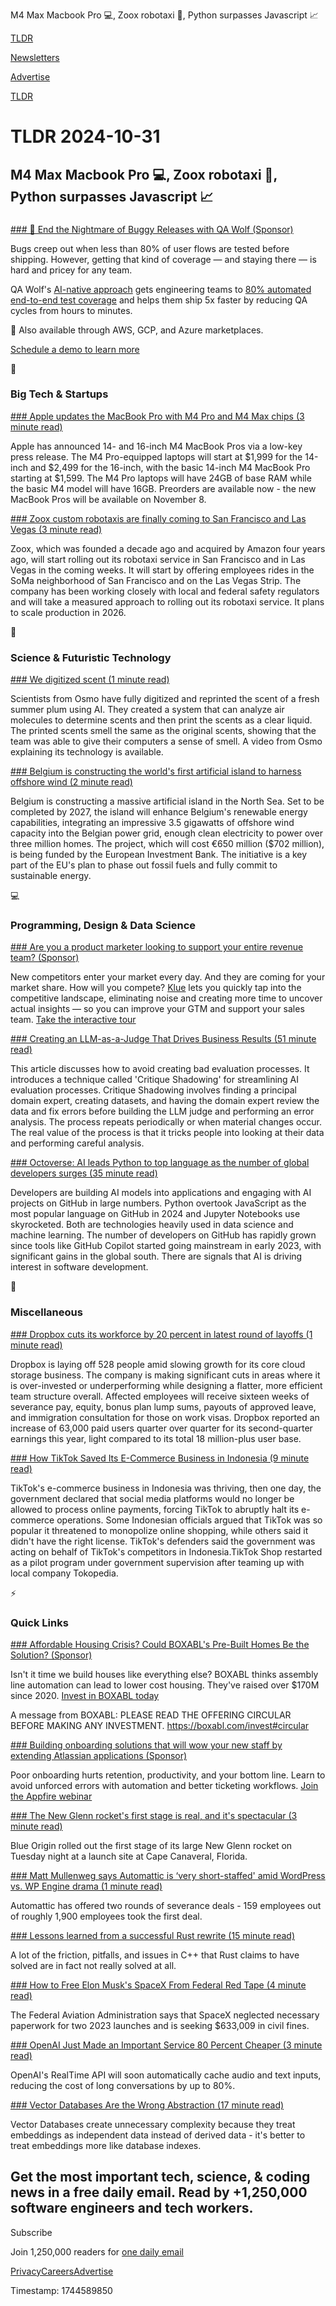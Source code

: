 M4 Max Macbook Pro 💻, Zoox robotaxi 🚕, Python surpasses Javascript 📈

[TLDR](/)

[Newsletters](/newsletters)

[Advertise](https://advertise.tldr.tech/)

[TLDR](/)

# TLDR 2024-10-31

## M4 Max Macbook Pro 💻, Zoox robotaxi 🚕, Python surpasses Javascript 📈

### 

[### 👻 End the Nightmare of Buggy Releases with QA Wolf (Sponsor)](https://www.qawolf.com/?utm_campaign=KissBugsGoodbye10312024&amp;utm_source=tldr&amp;utm_medium=newsletter)

Bugs creep out when less than 80% of user flows are tested before shipping. However, getting that kind of coverage — and staying there — is hard and pricey for any team.

QA Wolf's [AI-native approach](https://www.qawolf.com/ai?utm_campaign=KissBugsGoodbye10312024&utm_source=tldr&utm_medium=newsletter) gets engineering teams to [80% automated end-to-end test coverage](https://www.qawolf.com/?utm_campaign=KissBugsGoodbye10312024&utm_source=tldr&utm_medium=newsletter) and helps them ship 5x faster by reducing QA cycles from hours to minutes.

🛒 Also available through AWS, GCP, and Azure marketplaces.

[Schedule a demo to learn more](https://www.qawolf.com/?utm_campaign=KissBugsGoodbye10312024&utm_source=tldr&utm_medium=newsletter)

📱

### Big Tech & Startups

[### Apple updates the MacBook Pro with M4 Pro and M4 Max chips (3 minute read)](https://www.theverge.com/2024/10/30/24270706/apple-macbook-pro-m4-pro-max-14-16-announcement-specs?utm_source=tldrnewsletter)

Apple has announced 14- and 16-inch M4 MacBook Pros via a low-key press release. The M4 Pro-equipped laptops will start at $1,999 for the 14-inch and $2,499 for the 16-inch, with the basic 14-inch M4 MacBook Pro starting at $1,599. The M4 Pro laptops will have 24GB of base RAM while the basic M4 model will have 16GB. Preorders are available now - the new MacBook Pros will be available on November 8.

[### Zoox custom robotaxis are finally coming to San Francisco and Las Vegas (3 minute read)](https://techcrunch.com/2024/10/30/zoox-custom-robotaxis-are-finally-coming-to-san-francisco-and-las-vegas/?utm_source=tldrnewsletter)

Zoox, which was founded a decade ago and acquired by Amazon four years ago, will start rolling out its robotaxi service in San Francisco and in Las Vegas in the coming weeks. It will start by offering employees rides in the SoMa neighborhood of San Francisco and on the Las Vegas Strip. The company has been working closely with local and federal safety regulators and will take a measured approach to rolling out its robotaxi service. It plans to scale production in 2026.

🚀

### Science & Futuristic Technology

[### We digitized scent (1 minute read)](https://threadreaderapp.com/thread/1851327552490733686.html?utm_source=tldrnewsletter)

Scientists from Osmo have fully digitized and reprinted the scent of a fresh summer plum using AI. They created a system that can analyze air molecules to determine scents and then print the scents as a clear liquid. The printed scents smell the same as the original scents, showing that the team was able to give their computers a sense of smell. A video from Osmo explaining its technology is available.

[### Belgium is constructing the world's first artificial island to harness offshore wind (2 minute read)](https://www.techspot.com/news/105370-belgium-constructing-world-first-artificial-island-harness-offshore.html?utm_source=tldrnewsletter)

Belgium is constructing a massive artificial island in the North Sea. Set to be completed by 2027, the island will enhance Belgium's renewable energy capabilities, integrating an impressive 3.5 gigawatts of offshore wind capacity into the Belgian power grid, enough clean electricity to power over three million homes. The project, which will cost €650 million ($702 million), is being funded by the European Investment Bank. The initiative is a key part of the EU's plan to phase out fossil fuels and fully commit to sustainable energy.

💻

### Programming, Design & Data Science

[### Are you a product marketer looking to support your entire revenue team? (Sponsor)](https://klue.com/demo-arena/compete-pro?utm_source=TLDR&amp;utm_medium=newsletter&amp;utm_campaign=ProductDemoArena&amp;utm_content=Secondary-20241031)

New competitors enter your market every day. And they are coming for your market share. How will you compete? [Klue](https://klue.com/demo-arena/compete-pro?utm_source=TLDR&utm_medium=newsletter&utm_campaign=ProductDemoArena&utm_content=Secondary-20241031) lets you quickly tap into the competitive landscape, eliminating noise and creating more time to uncover actual insights — so you can improve your GTM and support your sales team. [Take the interactive tour](https://klue.com/demo-arena/compete-pro?utm_source=TLDR&utm_medium=newsletter&utm_campaign=ProductDemoArena&utm_content=Secondary-20241031)

[### Creating an LLM-as-a-Judge That Drives Business Results (51 minute read)](https://hamel.dev/blog/posts/llm-judge/?utm_source=tldrnewsletter)

This article discusses how to avoid creating bad evaluation processes. It introduces a technique called 'Critique Shadowing' for streamlining AI evaluation processes. Critique Shadowing involves finding a principal domain expert, creating datasets, and having the domain expert review the data and fix errors before building the LLM judge and performing an error analysis. The process repeats periodically or when material changes occur. The real value of the process is that it tricks people into looking at their data and performing careful analysis.

[### Octoverse: AI leads Python to top language as the number of global developers surges (35 minute read)](https://github.blog/news-insights/octoverse/octoverse-2024/?utm_source=tldrnewsletter)

Developers are building AI models into applications and engaging with AI projects on GitHub in large numbers. Python overtook JavaScript as the most popular language on GitHub in 2024 and Jupyter Notebooks use skyrocketed. Both are technologies heavily used in data science and machine learning. The number of developers on GitHub has rapidly grown since tools like GitHub Copilot started going mainstream in early 2023, with significant gains in the global south. There are signals that AI is driving interest in software development.

🎁

### Miscellaneous

[### Dropbox cuts its workforce by 20 percent in latest round of layoffs (1 minute read)](https://www.theverge.com/2024/10/30/24283613/dropbox-layoffs-20-percent-slow-core-business-demand?utm_source=tldrnewsletter)

Dropbox is laying off 528 people amid slowing growth for its core cloud storage business. The company is making significant cuts in areas where it is over-invested or underperforming while designing a flatter, more efficient team structure overall. Affected employees will receive sixteen weeks of severance pay, equity, bonus plan lump sums, payouts of approved leave, and immigration consultation for those on work visas. Dropbox reported an increase of 63,000 paid users quarter over quarter for its second-quarter earnings this year, light compared to its total 18 million-plus user base.

[### How TikTok Saved Its E-Commerce Business in Indonesia (9 minute read)](https://www.nytimes.com/2024/10/30/business/tiktok-bytedance-tokopedia-indonesia.html?unlocked_article_code=1.WU4.lvfv.GwwUAZDv2ZJN&smid=url-share&utm_source=tldrnewsletter)

TikTok's e-commerce business in Indonesia was thriving, then one day, the government declared that social media platforms would no longer be allowed to process online payments, forcing TikTok to abruptly halt its e-commerce operations. Some Indonesian officials argued that TikTok was so popular it threatened to monopolize online shopping, while others said it didn't have the right license. TikTok's defenders said the government was acting on behalf of TikTok's competitors in Indonesia.TikTok Shop restarted as a pilot program under government supervision after teaming up with local company Tokopedia.

⚡

### Quick Links

[### Affordable Housing Crisis? Could BOXABL's Pre-Built Homes Be the Solution? (Sponsor)](https://www.boxabl.com/invest?utm_medium=newsletter&amp;utm_source=tldr-tech&amp;utm_campaign=20240930)

Isn't it time we build houses like everything else? BOXABL thinks assembly line automation can lead to lower cost housing. They've raised over $170M since 2020. [Invest in BOXABL today](https://www.boxabl.com/invest?utm_medium=newsletter&utm_source=tldr-tech&utm_campaign=20240930)

A message from BOXABL: PLEASE READ THE OFFERING CIRCULAR BEFORE MAKING ANY INVESTMENT. https://boxabl.com/invest#circular

[### Building onboarding solutions that will wow your new staff by extending Atlassian applications (Sponsor)](https://appfire.registration.goldcast.io/webinar/08961242-ef9d-44ba-be19-d67e22b11929?utm_source=tldr&amp;utm_medium=paid_content&amp;utm_campaign=com&amp;utm_id=701Nv000007iD0jIAE&amp;utm_ct=web&amp;utm_cc=pro&amp;utm_pla=atlassian&amp;utm_sol=wa&amp;utm_d=Q424&amp;utm_g=gl&amp;utm_lan=en)

Poor onboarding hurts retention, productivity, and your bottom line. Learn to avoid unforced errors with automation and better ticketing workflows. [Join the Appfire webinar](https://appfire.registration.goldcast.io/webinar/08961242-ef9d-44ba-be19-d67e22b11929?utm_source=tldr&utm_medium=paid_content&utm_campaign=com&utm_id=701Nv000007iD0jIAE&utm_ct=web&utm_cc=pro&utm_pla=atlassian&utm_sol=wa&utm_d=Q424&utm_g=gl&utm_lan=en)

[### The New Glenn rocket's first stage is real, and it's spectacular (3 minute read)](https://arstechnica.com/space/2024/10/new-glenn-rolls-to-the-launch-pad-as-end-of-year-deadline-approaches/?itm_source=parsely-api&amp;utm_source=tldrnewsletter)

Blue Origin rolled out the first stage of its large New Glenn rocket on Tuesday night at a launch site at Cape Canaveral, Florida.

[### Matt Mullenweg says Automattic is ‘very short-staffed' amid WordPress vs. WP Engine drama (1 minute read)](https://techcrunch.com/2024/10/30/matt-mullenweg-says-automattic-is-very-short-staffed-amid-wordpress-vs-wp-engine-drama/?utm_source=tldrnewsletter)

Automattic has offered two rounds of severance deals - 159 employees out of roughly 1,900 employees took the first deal.

[### Lessons learned from a successful Rust rewrite (15 minute read)](https://gaultier.github.io/blog/lessons_learned_from_a_successful_rust_rewrite.html?utm_source=tldrnewsletter)

A lot of the friction, pitfalls, and issues in C++ that Rust claims to have solved are in fact not really solved at all.

[### How to Free Elon Musk's SpaceX From Federal Red Tape (4 minute read)](https://www.wsj.com/opinion/how-to-free-elon-musks-spacex-from-federal-red-tape-nepa-faa-3b4e9dbd?st=HoFDiS&reflink=desktopwebshare_permalink&utm_source=tldrnewsletter)

The Federal Aviation Administration says that SpaceX neglected necessary paperwork for two 2023 launches and is seeking $633,009 in civil fines.

[### OpenAI Just Made an Important Service 80 Percent Cheaper (3 minute read)](https://www.inc.com/ben-sherry/openai-just-made-an-important-service-80-percent-cheaper/90996929?utm_source=tldrnewsletter)

OpenAI's RealTime API will soon automatically cache audio and text inputs, reducing the cost of long conversations by up to 80%.

[### Vector Databases Are the Wrong Abstraction (17 minute read)](https://www.timescale.com/blog/vector-databases-are-the-wrong-abstraction/?utm_source=tldrnewsletter)

Vector Databases create unnecessary complexity because they treat embeddings as independent data instead of derived data - it's better to treat embeddings more like database indexes.

## Get the most important tech, science, & coding news in a free daily email. Read by +1,250,000 software engineers and tech workers.

Subscribe

Join 1,250,000 readers for [one daily email](/api/latest/tech)

[Privacy](/privacy)[Careers](https://jobs.ashbyhq.com/tldr.tech)[Advertise](/tech/advertise)

Timestamp: 1744589850